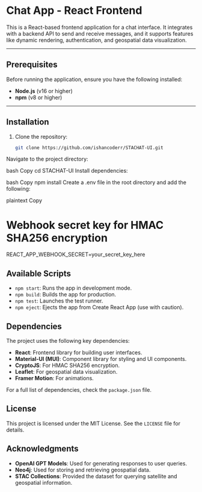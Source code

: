 # **Chat App - React Frontend**

This is a React-based frontend application for a chat interface. It integrates with a backend API to send and receive messages, and it supports features like dynamic rendering, authentication, and geospatial data visualization.

---

## **Prerequisites**

Before running the application, ensure you have the following installed:

- **Node.js** (v16 or higher)
- **npm** (v8 or higher)

---

## **Installation**

1. Clone the repository:
   ```bash
   git clone https://github.com/ishancoderr/STACHAT-UI.git
Navigate to the project directory:

bash
Copy
cd STACHAT-UI
Install dependencies:

bash
Copy
npm install
Create a .env file in the root directory and add the following:

plaintext
Copy
# Webhook secret key for HMAC SHA256 encryption
REACT_APP_WEBHOOK_SECRET=your_secret_key_here

## Available Scripts

- `npm start`: Runs the app in development mode.
- `npm build`: Builds the app for production.
- `npm test`: Launches the test runner.
- `npm eject`: Ejects the app from Create React App (use with caution).

## Dependencies

The project uses the following key dependencies:

- **React**: Frontend library for building user interfaces.
- **Material-UI (MUI)**: Component library for styling and UI components.
- **CryptoJS**: For HMAC SHA256 encryption.
- **Leaflet**: For geospatial data visualization.
- **Framer Motion**: For animations.

For a full list of dependencies, check the `package.json` file.

## License

This project is licensed under the MIT License. See the `LICENSE` file for details.

## Acknowledgments

- **OpenAI GPT Models**: Used for generating responses to user queries.
- **Neo4j**: Used for storing and retrieving geospatial data.
- **STAC Collections**: Provided the dataset for querying satellite and geospatial information.
